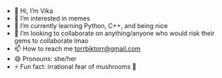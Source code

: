 - 👋 Hi, I’m Vika
- 👀 I’m interested in memes
- 🌱 I’m currently learning Python, C++, and being nice
- 💞️ I’m looking to collaborate on anything/anyone who would risk their gems to collaborate lmao
- 📫 How to reach me torrbiktorr@gmail.com
- 😄 Pronouns: she/her
- ⚡ Fun fact: irrational fear of mushrooms 🍄

<!---
beastiewitchie31/beastiewitchie31 is a ✨ special ✨ repository because its `README.md` (this file) appears on your GitHub profile.
You can click the Preview link to take a look at your changes.
--->
